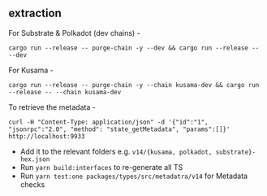 ## extraction

For Substrate & Polkadot (dev chains) -

`cargo run --release -- purge-chain -y --dev && cargo run --release -- --dev`

For Kusama -

`cargo run --release -- purge-chain -y --chain kusama-dev && cargo run --release -- --chain kusama-dev`

To retrieve the metadata -

`curl -H "Content-Type: application/json" -d '{"id":"1", "jsonrpc":"2.0", "method": "state_getMetadata", "params":[]}' http://localhost:9933`

- Add it to the relevant folders e.g. `v14/{kusama, polkadot, substrate}-hex.json`
- Run `yarn build:interfaces` to re-generate all TS
- Run `yarn test:one packages/types/src/metadatra/v14` for Metadata checks
